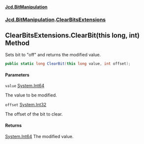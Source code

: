 #### [Jcd.BitManipulation](index.md 'index')
### [Jcd.BitManipulation](Jcd.BitManipulation.md 'Jcd.BitManipulation').[ClearBitsExtensions](Jcd.BitManipulation.ClearBitsExtensions.md 'Jcd.BitManipulation.ClearBitsExtensions')

## ClearBitsExtensions.ClearBit(this long, int) Method

Sets bit to "off" and returns the modified value.

```csharp
public static long ClearBit(this long value, int offset);
```
#### Parameters

<a name='Jcd.BitManipulation.ClearBitsExtensions.ClearBit(thislong,int).value'></a>

`value` [System.Int64](https://docs.microsoft.com/en-us/dotnet/api/System.Int64 'System.Int64')

The value to be modified.

<a name='Jcd.BitManipulation.ClearBitsExtensions.ClearBit(thislong,int).offset'></a>

`offset` [System.Int32](https://docs.microsoft.com/en-us/dotnet/api/System.Int32 'System.Int32')

The offset of the bit to clear.

#### Returns
[System.Int64](https://docs.microsoft.com/en-us/dotnet/api/System.Int64 'System.Int64')
The modified value.